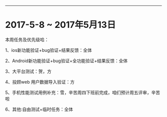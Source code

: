 

----------
# 2017-5-8  ~ 2017年5月13日 #

本周任务及优先级哈：

1、ios新功能验证+bug验证+结果反馈：全体

2、Android新功能验证+bug验证+全功能验证+结果反馈：全体

3、大平台测试：贺，方

4、投顾web 用户数据导入验证：方

5、手机性能测试用例补充：雪，辛苦周四下班前完成，咱们预计周五评审，辛苦啦

6、其他:自由测试+临时任务：全体